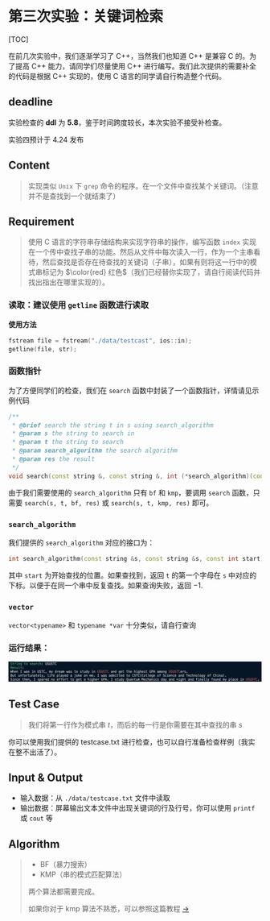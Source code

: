 # 第三次实验：关键词检索

[TOC]

在前几次实验中，我们逐渐学习了 C++，当然我们也知道 C++ 是兼容 C 的。为了提高 C++ 能力，请同学们尽量使用 C++ 进行编写。我们此次提供的需要补全的代码是根据 C++ 实现的，使用 C 语言的同学请自行构造整个代码。

## deadline

实验检查的 **ddl** 为 **5.8**，鉴于时间跨度较长，本次实验不接受补检查。

实验四预计于 4.24 发布

## Content

> 实现类似 `Unix` 下 `grep` 命令的程序。在一个文件中查找某个关键词。（注意并不是查找到一个就结束了）

## Requirement

> 使用 C 语言的字符串存储结构来实现字符串的操作，编写函数 `index` 实现在一个传中查找子串的功能。然后从文件中每次读入一行，作为一个主串看待，然后查找是否存在待查找的关键词（子串），如果有则将这一行中的模式串标记为 $\color{red} 红色$（我们已经替你实现了，请自行阅读代码并找出指出在哪里实现的）。

### 读取：建议使用 `getline` 函数进行读取

**使用方法**

```c++
fstream file = fstream("./data/testcast", ios::in);
getline(file, str);
```

### 函数指针

为了方便同学们的检查，我们在 `search` 函数中封装了一个函数指针，详情请见示例代码

```c++
/**
 * @brief search the string t in s using search_algorithm
 * @param s the string to search in
 * @param t the string to search
 * @param search_algorithm the search algorithm
 * @param res the result
 */
void search(const string &, const string &, int (*search_algorithm)(const string &, const string &, const int), vector<string> &);
```

由于我们需要使用的 `search_algorithm` 只有 `bf` 和 `kmp`，要调用 `search` 函数，只需要 `search(s, t, bf, res)` 或 `search(s, t, kmp, res)` 即可。

### `search_algorithm`

我们提供的 `search_algorithm` 对应的接口为：

```c++
int search_algorithm(const string &s, const string &s, const int start);
```

其中 `start` 为开始查找的位置。如果查找到，返回 `t` 的第一个字母在 `s` 中对应的下标。以便于在同一个串中反复查找。如果查询失败，返回 $-1$​.

### `vector`

`vector<typename>` 和 `typename *var` 十分类似，请自行查询

### 运行结果：

![](./fig1.png)

## Test Case

> 我们将第一行作为模式串 $t$，而后的每一行是你需要在其中查找的串 $s$

你可以使用我们提供的 testcase.txt 进行检查，也可以自行准备检查样例（我实在整不出活了）。

## Input & Output

- 输入数据：从 `./data/testcase.txt` 文件中读取
- 输出数据：屏幕输出文本文件中出现关键词的行及行号，你可以使用 `printf` 或 `cout` 等

## Algorithm

> - BF（暴力搜索）
> - KMP（串的模式匹配算法）
>
> 两个算法都需要完成。
>
> 如果你对于 kmp 算法不熟悉，可以参照这篇教程  [$\to$](http://home.ustc.edu.cn/~zqr01zqr/CS/Algorithm/kmp.html)